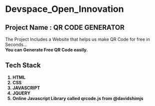 # Devspace_Open_Innovation

## Project Name : QR CODE GENERATOR 

The Project Includes a Website that helps us make QR Code for free in Seconds...<br>
<b>You can Generate Free QR Code easily.

## Tech Stack

1. HTML
2. CSS
3. JAVASCRIPT
4. JQUERY
5. Online Javascript Library called qrcode.js from @davidshimjs
  
##   
